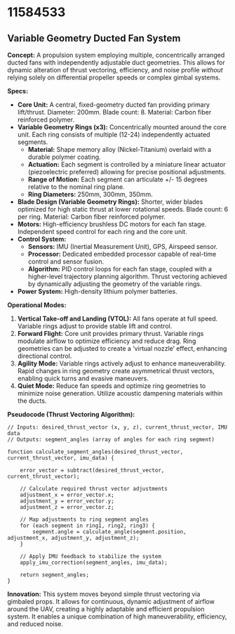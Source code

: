 # 11584533

## Variable Geometry Ducted Fan System

**Concept:** A propulsion system employing multiple, concentrically arranged ducted fans with independently adjustable duct geometries. This allows for dynamic alteration of thrust vectoring, efficiency, and noise profile *without* relying solely on differential propeller speeds or complex gimbal systems.

**Specs:**

*   **Core Unit:** A central, fixed-geometry ducted fan providing primary lift/thrust. Diameter: 200mm.  Blade count: 8. Material: Carbon fiber reinforced polymer.
*   **Variable Geometry Rings (x3):** Concentrically mounted around the core unit. Each ring consists of multiple (12-24) independently actuated segments.
    *   **Material:** Shape memory alloy (Nickel-Titanium) overlaid with a durable polymer coating.
    *   **Actuation:** Each segment is controlled by a miniature linear actuator (piezoelectric preferred) allowing for precise positional adjustments.
    *   **Range of Motion:** Each segment can articulate +/- 15 degrees relative to the nominal ring plane.
    *   **Ring Diameters:** 250mm, 300mm, 350mm.
*   **Blade Design (Variable Geometry Rings):** Shorter, wider blades optimized for high static thrust at lower rotational speeds. Blade count: 6 per ring. Material: Carbon fiber reinforced polymer.
*   **Motors:** High-efficiency brushless DC motors for each fan stage. Independent speed control for each ring and the core unit.
*   **Control System:**
    *   **Sensors:** IMU (Inertial Measurement Unit), GPS, Airspeed sensor.
    *   **Processor:** Dedicated embedded processor capable of real-time control and sensor fusion.
    *   **Algorithm:** PID control loops for each fan stage, coupled with a higher-level trajectory planning algorithm. Thrust vectoring achieved by dynamically adjusting the geometry of the variable rings.
*   **Power System:** High-density lithium polymer batteries.

**Operational Modes:**

1.  **Vertical Take-off and Landing (VTOL):** All fans operate at full speed. Variable rings adjust to provide stable lift and control.
2.  **Forward Flight:** Core unit provides primary thrust. Variable rings modulate airflow to optimize efficiency and reduce drag.  Ring geometries can be adjusted to create a ‘virtual nozzle’ effect, enhancing directional control.
3.  **Agility Mode:** Variable rings actively adjust to enhance maneuverability. Rapid changes in ring geometry create asymmetrical thrust vectors, enabling quick turns and evasive maneuvers.
4.  **Quiet Mode:** Reduce fan speeds and optimize ring geometries to minimize noise generation. Utilize acoustic dampening materials within the ducts.

**Pseudocode (Thrust Vectoring Algorithm):**

```
// Inputs: desired_thrust_vector (x, y, z), current_thrust_vector, IMU data
// Outputs: segment_angles (array of angles for each ring segment)

function calculate_segment_angles(desired_thrust_vector, current_thrust_vector, imu_data) {

    error_vector = subtract(desired_thrust_vector, current_thrust_vector);
    
    // Calculate required thrust vector adjustments
    adjustment_x = error_vector.x;
    adjustment_y = error_vector.y;
    adjustment_z = error_vector.z;

    // Map adjustments to ring segment angles
    for (each segment in ring1, ring2, ring3) {
        segment.angle = calculate_angle(segment.position, adjustment_x, adjustment_y, adjustment_z);
    }

    // Apply IMU feedback to stabilize the system
    apply_imu_correction(segment_angles, imu_data);

    return segment_angles;
}
```

**Innovation:** This system moves beyond simple thrust vectoring via gimbaled props. It allows for continuous, dynamic adjustment of airflow around the UAV, creating a highly adaptable and efficient propulsion system. It enables a unique combination of high maneuverability, efficiency, and reduced noise.